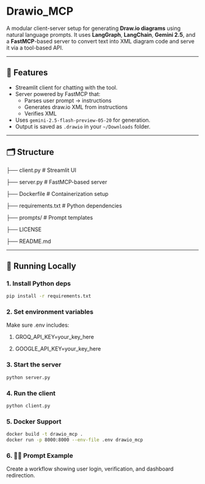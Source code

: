# Drawio_MCP

A modular client-server setup for generating **Draw.io diagrams** using natural language prompts. It uses **LangGraph**, **LangChain**, **Gemini 2.5**, and a **FastMCP**-based server to convert text into XML diagram code and serve it via a tool-based API.

---

## 🔧 Features

- Streamlit client for chatting with the tool.
- Server powered by FastMCP that:
  - Parses user prompt → instructions
  - Generates draw.io XML from instructions
  - Verifies XML
- Uses `gemini-2.5-flash-preview-05-20` for generation.
- Output is saved as `.drawio` in your `~/Downloads` folder.

---

## 🗂 Structure


├── client.py # Streamlit UI


├── server.py # FastMCP-based server


├── Dockerfile # Containerization setup


├── requirements.txt # Python dependencies


├── prompts/ # Prompt templates


├── LICENSE


├── README.md

---

## 🚀 Running Locally

### 1. Install Python deps

```bash
pip install -r requirements.txt
```

### 2. Set environment variables

Make sure .env includes:

1. GROQ_API_KEY=your_key_here

2. GOOGLE_API_KEY=your_key_here


### 3. Start the server

```bash
python server.py
```

### 4. Run the client

```bash
python client.py
```

### 5. Docker Support

```bash
docker build -t drawio_mcp .
docker run -p 8000:8000 --env-file .env drawio_mcp
```

### 6. ✍🏾 Prompt Example
Create a workflow showing user login, verification, and dashboard redirection.


